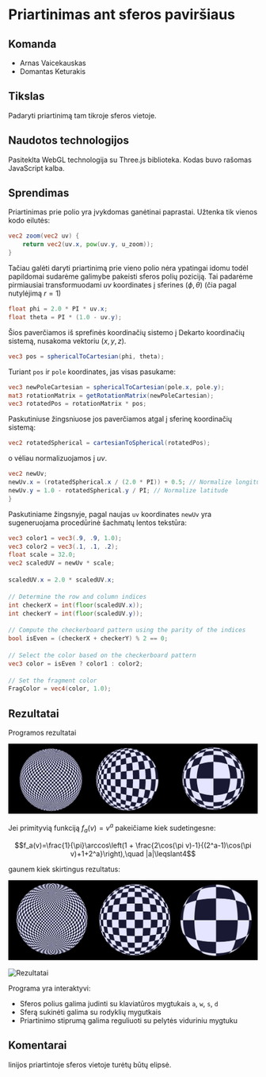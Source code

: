 # Priartinimas ant sferos paviršiaus

## Komanda

- Arnas Vaicekauskas
- Domantas Keturakis

## Tikslas

Padaryti priartinimą tam tikroje sferos vietoje.

## Naudotos technologijos

Pasiteklta WebGL technologija su Three.js biblioteka. Kodas buvo rašomas JavaScript kalba.

## Sprendimas

Priartinimas prie polio yra įvykdomas ganėtinai paprastai. Užtenka tik vienos kodo eilutės:

```glsl
vec2 zoom(vec2 uv) {
    return vec2(uv.x, pow(uv.y, u_zoom));
}
```

Tačiau galėti daryti priartinimą prie vieno polio nėra ypatingai idomu todėl papildomai sudarėme galimybe pakeisti sferos polių poziciją. Tai padarėme pirmiausiai transformuodami $uv$ koordinates į sferines $(\phi, \theta)$ (čia pagal nutylėjimą $r=1$)

```glsl
float phi = 2.0 * PI * uv.x;
float theta = PI * (1.0 - uv.y);
```

Šios paverčiamos iš sprefinės koordinačių sistemo į Dekarto koordinačių sistemą, nusakoma vektoriu $(x, y, z)$.

```glsl
vec3 pos = sphericalToCartesian(phi, theta);
```

Turiant `pos` ir `pole` koordinates, jas visas pasukame:

```glsl
vec3 newPoleCartesian = sphericalToCartesian(pole.x, pole.y);
mat3 rotationMatrix = getRotationMatrix(newPoleCartesian);
vec3 rotatedPos = rotationMatrix * pos;
```

Paskutiniuse žingsniuose jos paverčiamos atgal į sferinę koordinačių sistemą:

```glsl
vec2 rotatedSpherical = cartesianToSpherical(rotatedPos);
```


o vėliau normalizuojamos į $uv$.

```glsl
vec2 newUv;
newUv.x = (rotatedSpherical.x / (2.0 * PI)) + 0.5; // Normalize longitude
newUv.y = 1.0 - rotatedSpherical.y / PI; // Normalize latitude
}
```

Paskutiniame žingsnyje, pagal naujas `uv` koordinates `newUv` yra sugeneruojama procedūrinė šachmatų lentos tekstūra:

```glsl
vec3 color1 = vec3(.9, .9, 1.0);
vec3 color2 = vec3(.1, .1, .2);
float scale = 32.0;
vec2 scaledUV = newUv * scale;

scaledUV.x = 2.0 * scaledUV.x;

// Determine the row and column indices
int checkerX = int(floor(scaledUV.x));
int checkerY = int(floor(scaledUV.y));

// Compute the checkerboard pattern using the parity of the indices
bool isEven = (checkerX + checkerY) % 2 == 0;

// Select the color based on the checkerboard pattern
vec3 color = isEven ? color1 : color2;

// Set the fragment color
FragColor = vec4(color, 1.0);
```

## Rezultatai

Programos rezultatai

![rezultatai](src/assets/textures/rezultatai.png "Rezultatai")

Jei primityvią funkciją $f_a(v)=v^a$ pakeičiame kiek sudetingesne:

$$f_a(v)=\frac{1}{\pi}\arccos\left(1 + \frac{2\cos(\pi v)-1}{(2^a-1)\cos(\pi v)+1+2^a}\right),\quad |a|\leqslant4$$

gaunem kiek skirtingus rezultatus:

![rezultatai](src/assets/textures/rezultatai-2.png "Rezultatai")


![Rezultatai](img/video.gif "Rezultatai")

Programa yra interaktyvi:
- Sferos polius galima judinti su klaviatūros mygtukais `a`, `w`, `s`, `d`
- Sferą sukinėti galima su rodyklių mygutkais
- Priartinimo stiprumą galima reguliuoti su pelytės viduriniu mygtuku

## Komentarai

linijos priartintoje sferos vietoje turėtų būtų elipsė.
